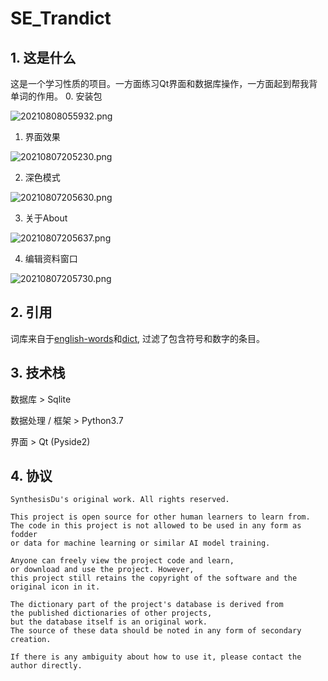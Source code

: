 # SE_Trandict

## 1. 这是什么

这是一个学习性质的项目。一方面练习Qt界面和数据库操作，一方面起到帮我背单词的作用。
0. 安装包

![20210808055932.png](https://i.postimg.cc/hvhQ7PKT/20210808055932.png)

1. 界面效果

![20210807205230.png](https://i.postimg.cc/05FkNCbW/20210807205230.png)

2. 深色模式

![20210807205630.png](https://i.postimg.cc/wTN6RsN6/20210807205630.png)

3. 关于About

![20210807205637.png](https://i.postimg.cc/gJrpzwdb/20210807205637.png)

4. 编辑资料窗口

![20210807205730.png](https://i.postimg.cc/Xvj3PHzJ/20210807205730.png)

## 2. 引用

词库来自于[english-words](https://github.com/dwyl/english-words)和[dict](https://github.com/kajweb/dict), 过滤了包含符号和数字的条目。

## 3. 技术栈

数据库 > Sqlite

数据处理 / 框架 > Python3.7

界面 > Qt (Pyside2)

## 4. 协议

```
SynthesisDu's original work. All rights reserved.

This project is open source for other human learners to learn from.
The code in this project is not allowed to be used in any form as fodder
or data for machine learning or similar AI model training.

Anyone can freely view the project code and learn,
or download and use the project. However,
this project still retains the copyright of the software and the original icon in it.

The dictionary part of the project's database is derived from
the published dictionaries of other projects,
but the database itself is an original work.
The source of these data should be noted in any form of secondary creation.

If there is any ambiguity about how to use it, please contact the author directly.
```
